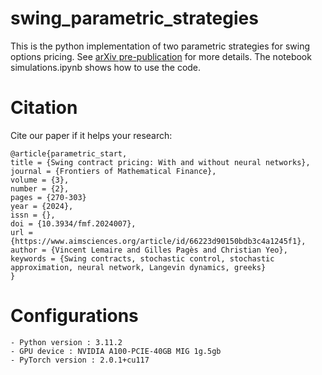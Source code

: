 # swing_parametric_strategies


This is the python implementation of two parametric strategies for swing options pricing. See [arXiv pre-publication](https://arxiv.org/pdf/2306.03822.pdf) for more details. The notebook simulations.ipynb shows how to use the code.

# Citation


Cite our paper if it helps your research:

```
@article{parametric_start,
title = {Swing contract pricing: With and without neural networks},
journal = {Frontiers of Mathematical Finance},
volume = {3},
number = {2},
pages = {270-303}
year = {2024},
issn = {},
doi = {10.3934/fmf.2024007},
url = {https://www.aimsciences.org/article/id/66223d90150bdb3c4a1245f1},
author = {Vincent Lemaire and Gilles Pagès and Christian Yeo},
keywords = {Swing contracts, stochastic control, stochastic approximation, neural network, Langevin dynamics, greeks}
}
```

# Configurations

```
- Python version : 3.11.2
- GPU device : NVIDIA A100-PCIE-40GB MIG 1g.5gb
- PyTorch version : 2.0.1+cu117

```
